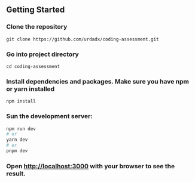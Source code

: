 
## Getting Started

### Clone the repository
```
git clone https://github.com/urdadx/coding-assessment.git
```

### Go into project directory
```
cd coding-assessment
```

### Install dependencies and packages. Make sure you have npm or yarn installed
```
npm install 
```


### Sun the development server:

```bash
npm run dev
# or
yarn dev
# or
pnpm dev
```

### Open [http://localhost:3000](http://localhost:3000) with your browser to see the result.


